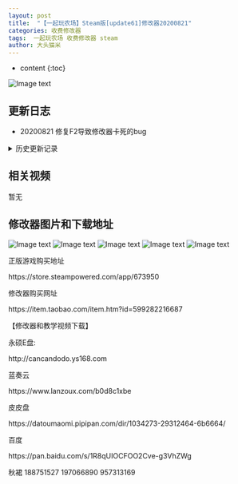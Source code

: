 ```yaml
---
layout: post
title:  "【一起玩农场】Steam版[update61]修改器20200821"
categories: 收费修改器
tags:  一起玩农场 收费修改器 steam
author: 大头猫米
---
```


* content
{:toc}

![Image text](https://datoumaomi.github.io/pic/YYY/yiqiwannongchang/logo.jpg)

##  更新日志

 - 20200821  修复F2导致修改器卡死的bug




<details>
<summary>历史更新记录</summary>
<p>无</p>
</details>

## 相关视频
暂无

## 修改器图片和下载地址

![Image text](https://datoumaomi.github.io/pic/YYY/yiqiwannongchang/1.jpg)
![Image text](https://datoumaomi.github.io/pic/YYY/yiqiwannongchang/2.jpg)
![Image text](https://datoumaomi.github.io/pic/YYY/yiqiwannongchang/3.jpg)
![Image text](https://datoumaomi.github.io/pic/YYY/yiqiwannongchang/4.jpg)
![Image text](https://datoumaomi.github.io/pic/YYY/yiqiwannongchang/5.jpg)

<p>正版游戏购买地址</p>
https://store.steampowered.com/app/673950
<p></p>
修改器购买网址
<p></p>
https://item.taobao.com/item.htm?id=599282216687
<p></p>
【修改器和教学视频下载】
<p></p>
永硕E盘:
<p></p>
http://cancandodo.ys168.com
<p></p>
蓝奏云
<p></p>
https://www.lanzoux.com/b0d8c1xbe
<p></p>
皮皮盘
<p></p>
https://datoumaomi.pipipan.com/dir/1034273-29312464-6b6664/
<p></p>
百度
<p></p>
https://pan.baidu.com/s/1R8qUIOCFOO2Cve-g3VhZWg
<p></p>

<p></p>
<p>秋裙 188751527 197066890 957313169</p>
